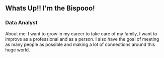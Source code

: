 ## Whats Up!! I'm the Bispooo!


### Data Analyst

About me: I want to grow in my career to take care of my family, 
I want to improve as a professional and as a person. 
I also have the goal of meeting as many people as possible and making a lot of connections around this huge world.
